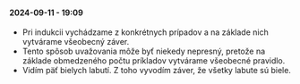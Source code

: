 #### 2024-09-11 - 19:09

- Pri indukcii vychádzame z konkrétnych prípadov a na základe nich vytvárame všeobecný záver.
- Tento spôsob uvažovania môže byť niekedy nepresný, pretože na základe obmedzeného počtu príkladov vytvárame všeobecné pravidlo.
- Vidím päť bielych labutí. Z toho vyvodím záver, že všetky labute sú biele.